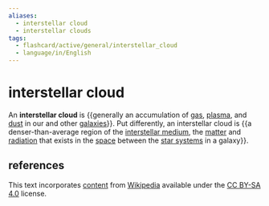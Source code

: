 ```yaml
---
aliases:
  - interstellar cloud
  - interstellar clouds
tags:
  - flashcard/active/general/interstellar_cloud
  - language/in/English
---
```


# interstellar cloud

An __interstellar cloud__ is {{generally an accumulation of [gas](gas.md), [plasma](plasma%20(physics).md), and [dust](cosmic%20dust.md) in our and other [galaxies](galaxy.md)}}. Put differently, an interstellar cloud is {{a denser-than-average region of the [interstellar medium](interstellar%20medium.md), the [matter](matter.md) and [radiation](radiation.md) that exists in the [space](outer%20space.md) between the [star systems](star%20system.md) in a galaxy}}. <!--SR:!2024-09-12,31,290!2024-09-30,42,290-->

## references

This text incorporates [content](https://en.wikipedia.org/wiki/interstellar_cloud) from [Wikipedia](Wikipedia.md) available under the [CC BY-SA 4.0](https://creativecommons.org/licenses/by-sa/4.0/) license.
